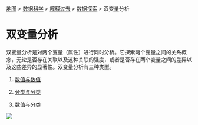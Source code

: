[地图](data_mining_map.htm) > [数据科学](data_mining.htm) > [解释过去](explaining_the_past.htm) > [数据探索](data_exploration.htm) > 双变量分析

# 双变量分析

双变量分析是对两个变量（属性）进行同时分析。它探索两个变量之间的关系概念，无论是否存在关联以及这种关联的强度，或者是否存在两个变量之间的差异以及这些差异的显著性。双变量分析有三种类型。

1.  [数值与数值](numerical_numerical.htm)

1.  [分类与分类](categorical_categorical.htm)

1.  [数值与分类](categorical_numerical.htm)

<map name="FPMap0"></map>![](../Images/f89cb23f91800c731bb413040a83c215.jpg)
